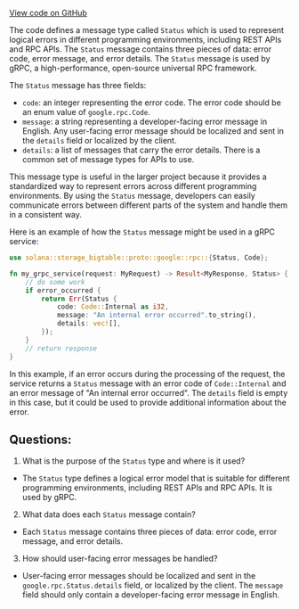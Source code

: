 [View code on GitHub](https://github.com/solana-labs/solana/blob/master/storage-bigtable/proto/google.rpc.rs)

The code defines a message type called `Status` which is used to represent logical errors in different programming environments, including REST APIs and RPC APIs. The `Status` message contains three pieces of data: error code, error message, and error details. The `Status` message is used by gRPC, a high-performance, open-source universal RPC framework.

The `Status` message has three fields:
- `code`: an integer representing the error code. The error code should be an enum value of `google.rpc.Code`.
- `message`: a string representing a developer-facing error message in English. Any user-facing error message should be localized and sent in the `details` field or localized by the client.
- `details`: a list of messages that carry the error details. There is a common set of message types for APIs to use.

This message type is useful in the larger project because it provides a standardized way to represent errors across different programming environments. By using the `Status` message, developers can easily communicate errors between different parts of the system and handle them in a consistent way.

Here is an example of how the `Status` message might be used in a gRPC service:
```rust
use solana::storage_bigtable::proto::google::rpc::{Status, Code};

fn my_grpc_service(request: MyRequest) -> Result<MyResponse, Status> {
    // do some work
    if error_occurred {
        return Err(Status {
            code: Code::Internal as i32,
            message: "An internal error occurred".to_string(),
            details: vec![],
        });
    }
    // return response
}
```
In this example, if an error occurs during the processing of the request, the service returns a `Status` message with an error code of `Code::Internal` and an error message of "An internal error occurred". The `details` field is empty in this case, but it could be used to provide additional information about the error.
## Questions: 
 1. What is the purpose of the `Status` type and where is it used?
- The `Status` type defines a logical error model that is suitable for different programming environments, including REST APIs and RPC APIs. It is used by gRPC.
2. What data does each `Status` message contain?
- Each `Status` message contains three pieces of data: error code, error message, and error details.
3. How should user-facing error messages be handled?
- User-facing error messages should be localized and sent in the `google.rpc.Status.details` field, or localized by the client. The `message` field should only contain a developer-facing error message in English.